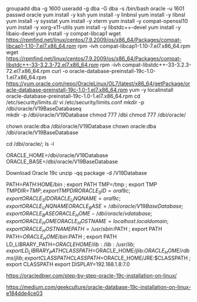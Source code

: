 groupadd dba -g 1600
useradd -g dba -G dba -s /bin/bash oracle -u 1601
passwd oracle
yum install -y ksh
yum install -y linbnsl
yum install -y libnsl
yum install -y sysstat
yum install -y xterm
yum install -y compat-openssl10
yum install -y xorg-x11-utils
yum install -y libstdc++-devel
yum install -y libaio-devel
yum install -y compat-libcap1
wget https://rpmfind.net/linux/centos/7.9.2009/os/x86_64/Packages/compat-libcap1-1.10-7.el7.x86_64.rpm
rpm -ivh compat-libcap1-1.10-7.el7.x86_64.rpm
wget https://rpmfind.net/linux/centos/7.9.2009/os/x86_64/Packages/compat-libstdc++-33-3.2.3-72.el7.x86_64.rpm
rpm -ivh compat-libstdc++-33-3.2.3-72.el7.x86_64.rpm
curl -o oracle-database-preinstall-19c-1.0-1.el7.x86_64.rpm https://yum.oracle.com/repo/OracleLinux/OL7/latest/x86_64/getPackage/oracle-database-preinstall-19c-1.0-1.el7.x86_64.rpm
yum -y localinstall oracle-database-preinstall-19c-1.0-1.el7.x86_64.rpm
cd /etc/security/limits.d/
vi /etc/security/limits.conf
mkdir -p /dbi/oracle/V19BaseDatabaseq       
mkdir -p /dbi/oracle/V19Database
chmod 777 /dbi
chmod 777 /dbi/oracle/

chown oracle:dba /dbi/oracle/V19Database
chown oracle:dba /dbi/oracle/V19BaseDatabase

cd /dbi/oracle/; ls -l

ORACLE_HOME=/dbi/oracle/V19Database
ORACLE_BASE=/dbi/oracle/V19BaseDatabase

Download Oracle 19c
unzip -qq package -d /V19Database

PATH=$PATH:$HOME/bin                                    ; export PATH
TMP=/tmp                                                ; export TMP
TMPDIR=$TMP                                             ; export TMPDIR
ORACLE_SID=oral9c                                       ; export ORACLE_SID
ORACLE_UNQNAME=oral9c                                   ; export ORACLE_UNQNAME
ORACLE_BASE=/dbi/oracle/V19BaseDatabase                 ; export ORACLE_BASE        
ORACLE_HOME-/dbi/oracle/vdatabase                       ; export ORACLE_HOME
ORACLE_HOSTNAME=localhost.localdomain                             ; export ORACLE_HOSTNAME
PATH=/usr/sbin:$PATH                                   ; export PATH
PATH=$ORACLE_HOME/bin:$PATH                           ; export PATH
LD_LIBRARY_PATH=$ORACLE HOME/lib:/lib:/usr/lib         ; export LD_LIBRARY_PATH
CLASSPATH=$ORACLE_HOME/jlib:$ORACLE_HOME/rdbms/jlib     ; export CLASSPATH
CLASSPATH=$ORACLE_HOME/JRE:$CLASSPATH                  ; export CLASSPATH
export DISPLAY=192.168.1.8:7.0


https://oracledbwr.com/step-by-step-oracle-19c-installation-on-linux/

https://medium.com/geekculture/oracle-database-19c-installation-on-linux-e184dde4ce03
